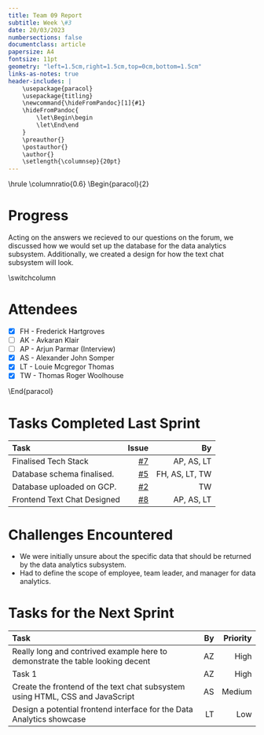 ```yaml
---
title: Team 09 Report
subtitle: Week \#3
date: 20/03/2023
numbersections: false
documentclass: article
papersize: A4
fontsize: 11pt
geometry: "left=1.5cm,right=1.5cm,top=0cm,bottom=1.5cm"
links-as-notes: true
header-includes: |
	\usepackage{paracol}
	\usepackage{titling}
	\newcommand{\hideFromPandoc}[1]{#1}
	\hideFromPandoc{
		\let\Begin\begin
		\let\End\end
	}
	\preauthor{}
	\postauthor{}
	\author{}
	\setlength{\columnsep}{20pt}
---
```


<!-- Compile Instructions:
pandoc .\report\wk3.md -o .\report\wk3.pdf
See: https://pandoc.org/
 -->

\hrule
\columnratio{0.6}
\Begin{paracol}{2}

# Progress

Acting on the answers we recieved to our questions on the forum, we discussed how we would set up the database for the data analytics subsystem.
Additionally, we created a design for how the text chat subsystem will look.

\switchcolumn

# Attendees

- [x] FH - Frederick Hartgroves
- [ ] AK - Avkaran Klair
- [ ] AP - Arjun Parmar (Interview)
- [x] AS - Alexander John Somper
- [x] LT - Louie Mcgregor Thomas
- [x] TW - Thomas Roger Woolhouse

\End{paracol}

# Tasks Completed Last Sprint

| Task                        |                                              Issue |             By |
| :-------------------------- | -------------------------------------------------: | -------------: |
| Finalised Tech Stack        | [#7](https://github.com/TWoolhouse/Slook/issues/7) |     AP, AS, LT |
| Database schema finalised.  | [#5](https://github.com/TWoolhouse/Slook/issues/5) | FH, AS, LT, TW |
| Database uploaded on GCP.   | [#2](https://github.com/TWoolhouse/Slook/issues/2) |             TW |
| Frontend Text Chat Designed | [#8](https://github.com/TWoolhouse/Slook/issues/8) |     AP, AS, LT |

# Challenges Encountered

- We were initially unsure about the specific data that should be returned by the data analytics subsystem.
- Had to define the scope of employee, team leader, and manager for data analytics.

# Tasks for the Next Sprint

| Task                                                                           |  By | Priority |
| :----------------------------------------------------------------------------- | --: | -------: |
| Really long and contrived example here to demonstrate the table looking decent |  AZ |     High |
| Task 1                                                                         |  AZ |     High |
| Create the frontend of the text chat subsystem using HTML, CSS and JavaScript  |  AS |   Medium |
| Design a potential frontend interface for the Data Analytics showcase          |  LT |      Low |
